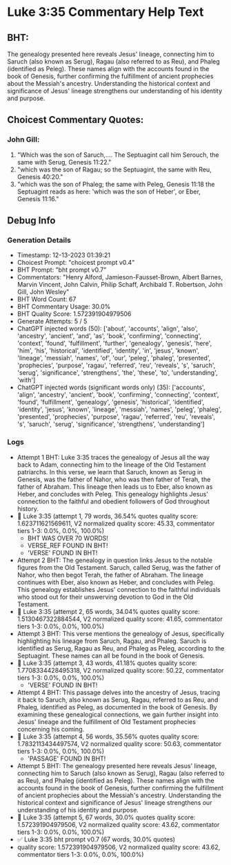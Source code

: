 # Luke 3:35 Commentary Help Text

## BHT:
The genealogy presented here reveals Jesus' lineage, connecting him to Saruch (also known as Serug), Ragau (also referred to as Reu), and Phaleg (identified as Peleg). These names align with the accounts found in the book of Genesis, further confirming the fulfillment of ancient prophecies about the Messiah's ancestry. Understanding the historical context and significance of Jesus' lineage strengthens our understanding of his identity and purpose.

## Choicest Commentary Quotes:
### John Gill:
1. "Which was the son of Saruch,.... The Septuagint call him Serouch, the same with Serug, Genesis 11:22."
2. "which was the son of Ragau; so the Septuagint, the same with Reu, Genesis 40:20."
3. "which was the son of Phaleg; the same with Peleg, Genesis 11:18 the Septuagint reads as here: 'which was the son of Heber', or Eber, Genesis 11:16."


## Debug Info
### Generation Details
- Timestamp: 12-13-2023 01:39:21
- Choicest Prompt: "choicest prompt v0.4"
- BHT Prompt: "bht prompt v0.7"
- Commentators: "Henry Alford, Jamieson-Fausset-Brown, Albert Barnes, Marvin Vincent, John Calvin, Philip Schaff, Archibald T. Robertson, John Gill, John Wesley"
- BHT Word Count: 67
- BHT Commentary Usage: 30.0%
- BHT Quality Score: 1.572391904979506
- Generate Attempts: 5 / 5
- ChatGPT injected words (50):
	['about', 'accounts', 'align', 'also', 'ancestry', 'ancient', 'and', 'as', 'book', 'confirming', 'connecting', 'context', 'found', 'fulfillment', 'further', 'genealogy', 'genesis', 'here', 'him', 'his', 'historical', 'identified', 'identity', 'in', 'jesus', 'known', 'lineage', 'messiah', 'names', 'of', 'our', 'peleg', 'phaleg', 'presented', 'prophecies', 'purpose', 'ragau', 'referred', 'reu', 'reveals', 's', 'saruch', 'serug', 'significance', 'strengthens', 'the', 'these', 'to', 'understanding', 'with']
- ChatGPT injected words (significant words only) (35):
	['accounts', 'align', 'ancestry', 'ancient', 'book', 'confirming', 'connecting', 'context', 'found', 'fulfillment', 'genealogy', 'genesis', 'historical', 'identified', 'identity', 'jesus', 'known', 'lineage', 'messiah', 'names', 'peleg', 'phaleg', 'presented', 'prophecies', 'purpose', 'ragau', 'referred', 'reu', 'reveals', 's', 'saruch', 'serug', 'significance', 'strengthens', 'understanding']

### Logs
- Attempt 1 BHT: Luke 3:35 traces the genealogy of Jesus all the way back to Adam, connecting him to the lineage of the Old Testament patriarchs. In this verse, we learn that Saruch, known as Serug in Genesis, was the father of Nahor, who was then father of Terah, the father of Abraham. This lineage then leads us to Eber, also known as Heber, and concludes with Peleg. This genealogy highlights Jesus' connection to the faithful and obedient followers of God throughout history.
- 🔄 Luke 3:35 (attempt 1, 79 words, 36.54% quotes quality score: 1.623711621569611, V2 normalized quality score: 45.33, commentator tiers 1-3: 0.0%, 0.0%, 100.0%) 
	- BHT WAS OVER 70 WORDS! 
	- VERSE_REF FOUND IN BHT! 
	- 'VERSE' FOUND IN BHT!
- Attempt 2 BHT: The genealogy in question links Jesus to the notable figures from the Old Testament. Saruch, called Serug, was the father of Nahor, who then begot Terah, the father of Abraham. The lineage continues with Eber, also known as Heber, and concludes with Peleg. This genealogy establishes Jesus' connection to the faithful individuals who stood out for their unswerving devotion to God in the Old Testament.
- 🔄 Luke 3:35 (attempt 2, 65 words, 34.04% quotes quality score: 1.5130467322884544, V2 normalized quality score: 41.65, commentator tiers 1-3: 0.0%, 0.0%, 100.0%)
- Attempt 3 BHT: This verse mentions the genealogy of Jesus, specifically highlighting his lineage from Saruch, Ragau, and Phaleg. Saruch is identified as Serug, Ragau as Reu, and Phaleg as Peleg, according to the Septuagint. These names can all be found in the book of Genesis.
- 🔄 Luke 3:35 (attempt 3, 43 words, 41.18% quotes quality score: 1.7708334428495318, V2 normalized quality score: 50.22, commentator tiers 1-3: 0.0%, 0.0%, 100.0%) 
	- 'VERSE' FOUND IN BHT!
- Attempt 4 BHT: This passage delves into the ancestry of Jesus, tracing it back to Saruch, also known as Serug, Ragau, referred to as Reu, and Phaleg, identified as Peleg, as documented in the book of Genesis. By examining these genealogical connections, we gain further insight into Jesus' lineage and the fulfillment of Old Testament prophecies concerning his coming.
- 🔄 Luke 3:35 (attempt 4, 56 words, 35.56% quotes quality score: 1.7832113434497574, V2 normalized quality score: 50.63, commentator tiers 1-3: 0.0%, 0.0%, 100.0%) 
	- 'PASSAGE' FOUND IN BHT!
- Attempt 5 BHT: The genealogy presented here reveals Jesus' lineage, connecting him to Saruch (also known as Serug), Ragau (also referred to as Reu), and Phaleg (identified as Peleg). These names align with the accounts found in the book of Genesis, further confirming the fulfillment of ancient prophecies about the Messiah's ancestry. Understanding the historical context and significance of Jesus' lineage strengthens our understanding of his identity and purpose.
- 🔄 Luke 3:35 (attempt 5, 67 words, 30.0% quotes quality score: 1.572391904979506, V2 normalized quality score: 43.62, commentator tiers 1-3: 0.0%, 0.0%, 100.0%)
- ✅ Luke 3:35 bht prompt v0.7 (67 words, 30.0% quotes)
- quality score: 1.572391904979506, V2 normalized quality score: 43.62, commentator tiers 1-3: 0.0%, 0.0%, 100.0%)